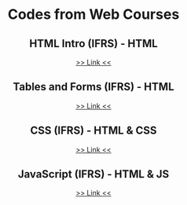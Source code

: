 <div align="center">

# Codes from Web Courses

## HTML Intro (IFRS) - HTML

[>> Link <<](./1-html-intro-ifrs)

## Tables and Forms (IFRS) - HTML

[>> Link <<](./2-tables-and-forms-ifrs/)

## CSS (IFRS) - HTML & CSS

[>> Link <<](./3-css-ifrs/)

## JavaScript (IFRS) - HTML & JS

[>> Link <<](./4-javascript-ifrs/)

</div>
